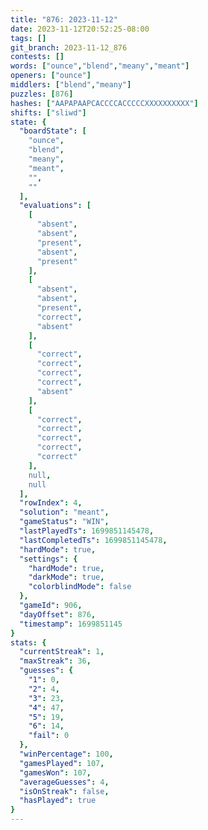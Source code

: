 ```yaml
---
title: "876: 2023-11-12"
date: 2023-11-12T20:52:25-08:00
tags: []
git_branch: 2023-11-12_876
contests: []
words: ["ounce","blend","meany","meant"]
openers: ["ounce"]
middlers: ["blend","meany"]
puzzles: [876]
hashes: ["AAPAPAAPCACCCCACCCCCXXXXXXXXXX"]
shifts: ["sliwd"]
state: {
  "boardState": [
    "ounce",
    "blend",
    "meany",
    "meant",
    "",
    ""
  ],
  "evaluations": [
    [
      "absent",
      "absent",
      "present",
      "absent",
      "present"
    ],
    [
      "absent",
      "absent",
      "present",
      "correct",
      "absent"
    ],
    [
      "correct",
      "correct",
      "correct",
      "correct",
      "absent"
    ],
    [
      "correct",
      "correct",
      "correct",
      "correct",
      "correct"
    ],
    null,
    null
  ],
  "rowIndex": 4,
  "solution": "meant",
  "gameStatus": "WIN",
  "lastPlayedTs": 1699851145478,
  "lastCompletedTs": 1699851145478,
  "hardMode": true,
  "settings": {
    "hardMode": true,
    "darkMode": true,
    "colorblindMode": false
  },
  "gameId": 906,
  "dayOffset": 876,
  "timestamp": 1699851145
}
stats: {
  "currentStreak": 1,
  "maxStreak": 36,
  "guesses": {
    "1": 0,
    "2": 4,
    "3": 23,
    "4": 47,
    "5": 19,
    "6": 14,
    "fail": 0
  },
  "winPercentage": 100,
  "gamesPlayed": 107,
  "gamesWon": 107,
  "averageGuesses": 4,
  "isOnStreak": false,
  "hasPlayed": true
}
---
```

<!-- more -->
